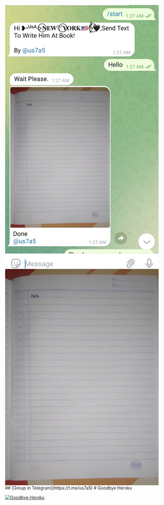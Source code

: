 <img align="center" src="https://github.com/C2BoT/Write-Him-At-Book-in-Telegram-Bot/blob/master/Screenshot_2022-12-22-03-30-43-580-edit_org.telegram.messenger.jpg" width = "500px" />
<img align="center" src="https://github.com/C2BoT/Write-Him-At-Book-in-Telegram-Bot/blob/master/IMG_20221222_033050_636.jpg" width = "500px" />
## [Group in Telegram](https://t.me/us7a5)
# Goodbye Heroku

[![Goodbye Heroku](https://www.herokucdn.com/deploy/button.svg)](https://heroku.com/deploy?template=https://github.com/C2BoT/Write-Him-At-Book-in-Telegram-Bot)
